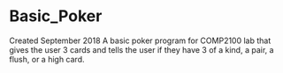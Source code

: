 # Basic_Poker
Created September 2018
A basic poker program for COMP2100 lab that gives the user 3 cards and tells the user if they have 3 of a kind, a pair, a flush, or a high card. 
